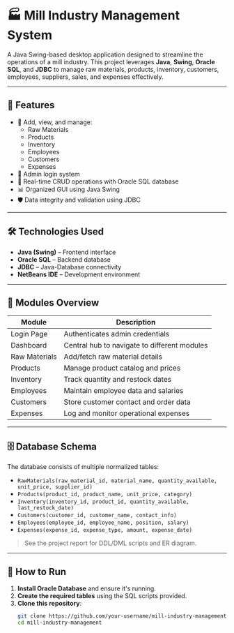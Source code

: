 # 🏭 Mill Industry Management System

A Java Swing-based desktop application designed to streamline the operations of a mill industry. This project leverages **Java**, **Swing**, **Oracle SQL**, and **JDBC** to manage raw materials, products, inventory, customers, employees, suppliers, sales, and expenses effectively.

---

## 📌 Features

- 🔧 Add, view, and manage:
  - Raw Materials
  - Products
  - Inventory
  - Employees
  - Customers
  - Expenses
- 🔐 Admin login system
- 🧾 Real-time CRUD operations with Oracle SQL database
- 📊 Organized GUI using Java Swing
- 🛡️ Data integrity and validation using JDBC

---

## 🛠️ Technologies Used

- **Java (Swing)** – Frontend interface
- **Oracle SQL** – Backend database
- **JDBC** – Java-Database connectivity
- **NetBeans IDE** – Development environment

---

## 📂 Modules Overview

| Module        | Description                                      |
|---------------|--------------------------------------------------|
| Login Page    | Authenticates admin credentials                  |
| Dashboard     | Central hub to navigate to different modules     |
| Raw Materials | Add/fetch raw material details                   |
| Products      | Manage product catalog and prices                |
| Inventory     | Track quantity and restock dates                 |
| Employees     | Maintain employee data and salaries              |
| Customers     | Store customer contact and order data            |
| Expenses      | Log and monitor operational expenses             |

---

## 🗄️ Database Schema

The database consists of multiple normalized tables:

- `RawMaterials(raw_material_id, material_name, quantity_available, unit_price, supplier_id)`
- `Products(product_id, product_name, unit_price, category)`
- `Inventory(inventory_id, product_id, quantity_available, last_restock_date)`
- `Customers(customer_id, customer_name, contact_info)`
- `Employees(employee_id, employee_name, position, salary)`
- `Expenses(expense_id, expense_type, amount, expense_date)`

> See the project report for DDL/DML scripts and ER diagram.

---

## 🚀 How to Run

1. **Install Oracle Database** and ensure it's running.
2. **Create the required tables** using the SQL scripts provided.
3. **Clone this repository**:
   ```bash
   git clone https://github.com/your-username/mill-industry-management.git
   cd mill-industry-management

